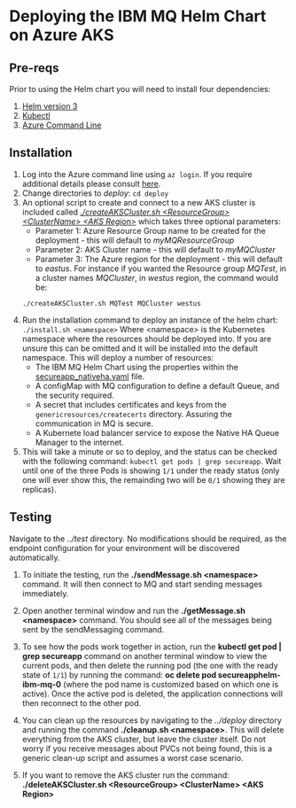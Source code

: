 # Deploying the IBM MQ Helm Chart on Azure AKS

## Pre-reqs
Prior to using the Helm chart you will need to install four dependencies:
1. [Helm version 3](https://helm.sh/docs/intro/install/)
2. [Kubectl](https://kubernetes.io/docs/tasks/tools/)
3. [Azure Command Line](https://docs.microsoft.com/en-gb/cli/azure/)


## Installation
1. Log into the Azure command line using `az login`. If you require additional details please consult [here](https://docs.microsoft.com/en-gb/cli/azure/get-started-with-azure-cli).
1. Change directories to *deploy*: `cd deploy`
1. An optional script to create and connect to a new AKS cluster is included called [*./createAKSCluster.sh \<ResourceGroup\> \<ClusterName\> \<AKS Region\>*](deploy/createAKSCluster.sh) which takes three optional parameters:
      * Parameter 1: Azure Resource Group name to be created for the deployment - this will default to *myMQResourceGroup*
      * Parameter 2: AKS Cluster name - this will default to *myMQCluster*
      * Parameter 3: The Azure region for the deployment - this will default to *eastus*.
      For instance if you wanted the Resource group *MQTest*, in a cluster names *MQCluster*, in *westus* region, the command would be:
      ```
      ./createAKSCluster.sh MQTest MQCluster westus
      ```
1. Run the installation command to deploy an instance of the helm chart: `./install.sh <namespace>`
    Where \<namespace\> is the Kubernetes namespace where the resources should be deployed into. If you are unsure this can be omitted and it will be installed into the default namespace. This will deploy a number of resources:
    * The IBM MQ Helm Chart using the properties within the [secureapp_nativeha.yaml](deploy/secureapp_nativeha.yaml) file.
    * A configMap with MQ configuration to define a default Queue, and the security required.
    * A secret that includes certificates and keys from the `genericresources/createcerts` directory. Assuring the communication in MQ is secure.
    * A Kubernete load balancer service to expose the Native HA Queue Manager to the internet.
1. This will take a minute or so to deploy, and the status can be checked with the following command: `kubectl get pods | grep secureapp`. Wait until one of the three Pods is showing `1/1` under the ready status (only one will ever show this, the remainding two will be `0/1` showing they are replicas).

## Testing
Navigate to the *../test* directory. No modifications should be required, as the endpoint configuration for your environment will be discovered automatically.

1. To initiate the testing, run the **./sendMessage.sh \<namespace\>** command. It will then connect to MQ and start sending messages immediately.

1. Open another terminal window and run the **./getMessage.sh \<namespace\>** command. You should see all of the messages being sent by the sendMessaging command.

1. To see how the pods work together in action, run the **kubectl get pod | grep secureapp** command on another terminal window to view the current pods, and then delete the running pod (the one with the ready state of `1/1`) by running the command: **oc delete pod secureapphelm-ibm-mq-0** (where the pod name is customized based on which one is active). Once the active pod is deleted, the application connections will then reconnect to the other pod.

1. You can clean up the resources by navigating to the *../deploy* directory and running the command **./cleanup.sh \<namespace\>**. This will delete everything from the AKS cluster, but leave the cluster itself. Do not worry if you receive messages about PVCs not being found, this is a generic clean-up script and assumes a worst case scenario.

1. If you want to remove the AKS cluster run the command: **./deleteAKSCluster.sh \<ResourceGroup\> \<ClusterName\> \<AKS Region\>**
